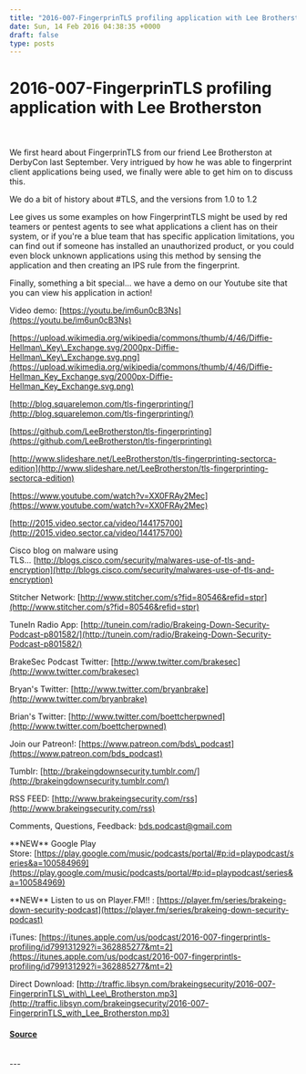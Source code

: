 ```yaml
---
title: "2016-007-FingerprinTLS profiling application with Lee Brotherston"
date: Sun, 14 Feb 2016 04:38:35 +0000
draft: false
type: posts
---
```

# 2016-007-FingerprinTLS profiling application with Lee Brotherston

<br/>

<br/>
We first heard about FingerprinTLS from our friend Lee Brotherston at DerbyCon last September. Very intrigued by how he was able to fingerprint client applications being used, we finally were able to get him on to discuss this. 

We do a bit of history about #TLS, and the versions from 1.0 to 1.2

Lee gives us some examples on how FingerprintTLS might be used by red teamers or pentest agents to see what applications a client has on their system, or if you're a blue team that has specific application limitations, you can find out if someone has installed an unauthorized product, or you could even block unknown applications using this method by sensing the application and then creating an IPS rule from the fingerprint.

Finally, something a bit special... we have a demo on our Youtube site that you can view his application in action! 

Video demo: [https://youtu.be/im6un0cB3Ns](https://youtu.be/im6un0cB3Ns)

[https://upload.wikimedia.org/wikipedia/commons/thumb/4/46/Diffie-Hellman\_Key\_Exchange.svg/2000px-Diffie-Hellman\_Key\_Exchange.svg.png](https://upload.wikimedia.org/wikipedia/commons/thumb/4/46/Diffie-Hellman_Key_Exchange.svg/2000px-Diffie-Hellman_Key_Exchange.svg.png)

[http://blog.squarelemon.com/tls-fingerprinting/](http://blog.squarelemon.com/tls-fingerprinting/)

[https://github.com/LeeBrotherston/tls-fingerprinting](https://github.com/LeeBrotherston/tls-fingerprinting)

[http://www.slideshare.net/LeeBrotherston/tls-fingerprinting-sectorca-edition](http://www.slideshare.net/LeeBrotherston/tls-fingerprinting-sectorca-edition)

[https://www.youtube.com/watch?v=XX0FRAy2Mec](https://www.youtube.com/watch?v=XX0FRAy2Mec)

[http://2015.video.sector.ca/video/144175700](http://2015.video.sector.ca/video/144175700)

Cisco blog on malware using TLS... [http://blogs.cisco.com/security/malwares-use-of-tls-and-encryption](http://blogs.cisco.com/security/malwares-use-of-tls-and-encryption)

Stitcher Network: [http://www.stitcher.com/s?fid=80546&refid=stpr](http://www.stitcher.com/s?fid=80546&refid=stpr)

TuneIn Radio App: [http://tunein.com/radio/Brakeing-Down-Security-Podcast-p801582/](http://tunein.com/radio/Brakeing-Down-Security-Podcast-p801582/)

BrakeSec Podcast Twitter: [http://www.twitter.com/brakesec](http://www.twitter.com/brakesec)

Bryan's Twitter: [http://www.twitter.com/bryanbrake](http://www.twitter.com/bryanbrake)

Brian's Twitter: [http://www.twitter.com/boettcherpwned](http://www.twitter.com/boettcherpwned)

Join our Patreon!: [https://www.patreon.com/bds\_podcast](https://www.patreon.com/bds_podcast)

Tumblr: [http://brakeingdownsecurity.tumblr.com/](http://brakeingdownsecurity.tumblr.com/)

RSS FEED: [http://www.brakeingsecurity.com/rss](http://www.brakeingsecurity.com/rss)

Comments, Questions, Feedback: [bds.podcast@gmail.com](mailto:bds.podcast@gmail.com)

\*\*NEW\*\* Google Play Store: [https://play.google.com/music/podcasts/portal/#p:id=playpodcast/series&a=100584969](https://play.google.com/music/podcasts/portal/#p:id=playpodcast/series&a=100584969)

\*\*NEW\*\* Listen to us on Player.FM!! : [https://player.fm/series/brakeing-down-security-podcast](https://player.fm/series/brakeing-down-security-podcast)

iTunes: [https://itunes.apple.com/us/podcast/2016-007-fingerprintls-profiling/id799131292?i=362885277&mt=2](https://itunes.apple.com/us/podcast/2016-007-fingerprintls-profiling/id799131292?i=362885277&mt=2)

Direct Download: [http://traffic.libsyn.com/brakeingsecurity/2016-007-FingerprinTLS\_with\_Lee\_Brotherston.mp3](http://traffic.libsyn.com/brakeingsecurity/2016-007-FingerprinTLS_with_Lee_Brotherston.mp3)

#### [Source](http://brakeingsecurity.com/2015-007-fingerprintls-profiling-application-with-lee-brotherston)

<br/>
---
